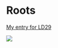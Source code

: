 # Roots

[My entry for LD29](http://ludumdare.com/compo/ludum-dare-29/?action=preview&uid=29243)

![](http://ludumdare.com/compo/wp-content/compo2//342546/29243-shot0.png-eq-900-500.jpg)


